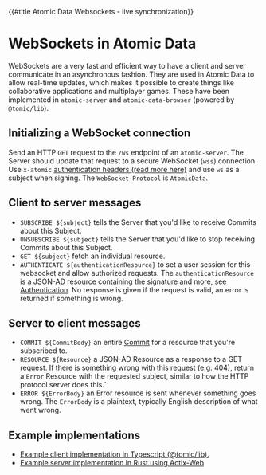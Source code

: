 {{#title Atomic Data Websockets - live synchronization}}
# WebSockets in Atomic Data

WebSockets are a very fast and efficient way to have a client and server communicate in an asynchronous fashion.
They are used in Atomic Data to allow real-time updates, which makes it possible to create things like collaborative applications and multiplayer games.
These have been implemented in `atomic-server` and `atomic-data-browser` (powered by `@tomic/lib`).

## Initializing a WebSocket connection

Send an HTTP `GET` request to the `/ws` endpoint of an `atomic-server`. The Server should update that request to a secure WebSocket (`wss`) connection.
Use `x-atomic` [authentication headers (read more here)](./authentication.md) and use `ws` as a subject when signing.
The `WebSocket-Protocol` is `AtomicData`.

## Client to server messages

- `SUBSCRIBE ${subject}` tells the Server that you'd like to receive Commits about this Subject.
- `UNSUBSCRIBE ${subject}` tells the Server that you'd like to stop receiving Commits about this Subject.
- `GET ${subject}` fetch an individual resource.
- `AUTHENTICATE ${authenticationResource}` to set a user session for this websocket and allow authorized requests. The `authenticationResource` is a JSON-AD resource containing the signature and more, see [Authentication](../src/authentication.md). No response is given if the request is valid, an error is returned if something is wrong.

## Server to client messages

- `COMMIT ${CommitBody}` an entire [Commit](../src/commits/concepts.md) for a resource that you're subscribed to.
- `RESOURCE ${Resource}` a JSON-AD Resource as a response to a GET request. If there is something wrong with this request (e.g. 404), return a `Error` Resource with the requested subject, similar to how the HTTP protocol server does this.`
- `ERROR ${ErrorBody}` an Error resource is sent whenever something goes wrong. The `ErrorBody` is a plaintext, typically English description of what went wrong.

## Example implementations

- [Example client implementation in Typescript (@tomic/lib).](https://github.com/atomicdata-dev/atomic-data-browser/blob/main/lib/src/websockets.ts)
- [Example server implementation in Rust using Actix-Web](https://github.com/atomicdata-dev/atomic-data-rust/blob/master/server/src/handlers/web_sockets.rs)
